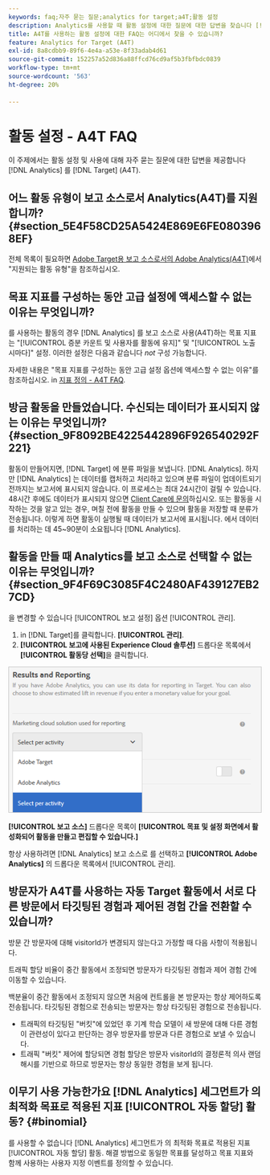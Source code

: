 ```yaml
---
keywords: faq;자주 묻는 질문;analytics for target;a4T;활동 설정
description: Analytics를 사용할 때 활동 설정에 대한 질문에 대한 답변을 찾습니다 [!DNL Target] (A4T). A4T에 대해 Analytics 보고를 사용할 수 있습니다 [!DNL Target] 활동.
title: A4T를 사용하는 활동 설정에 대한 FAQ는 어디에서 찾을 수 있습니까?
feature: Analytics for Target (A4T)
exl-id: 8a8cdbb9-89f6-4e4a-a53e-8f33adab4d61
source-git-commit: 152257a52d836a88ffcd76cd9af5b3fbfbdc0839
workflow-type: tm+mt
source-wordcount: '563'
ht-degree: 20%

---
```


# 활동 설정 - A4T FAQ

이 주제에서는 활동 설정 및 사용에 대해 자주 묻는 질문에 대한 답변을 제공합니다 [!DNL Analytics] 를 [!DNL Target] (A4T).

## 어느 활동 유형이 보고 소스로서 Analytics(A4T)를 지원합니까? {#section_5E4F58CD25A5424E869E6FE0803968EF}

전체 목록이 필요하면 [Adobe Target용 보고 소스로서의 Adobe Analytics(A4T)](/help/main/c-integrating-target-with-mac/a4t/a4t.md#concept_7540C8C04259434AB6EE33B09F47A1DE)에서 &quot;지원되는 활동 유형&quot;을 참조하십시오.

## 목표 지표를 구성하는 동안 고급 설정에 액세스할 수 없는 이유는 무엇입니까?

를 사용하는 활동의 경우 [!DNL Analytics] 를 보고 소스로 사용(A4T)하는 목표 지표는 &quot;[!UICONTROL 증분 카운트 및 사용자를 활동에 유지]&quot; 및 &quot;[!UICONTROL 노출 시마다]&quot; 설정. 이러한 설정은 다음과 같습니다 *not* 구성 가능합니다.

자세한 내용은 &quot;목표 지표를 구성하는 동안 고급 설정 옵션에 액세스할 수 없는 이유&quot;를 참조하십시오. in [지표 정의 - A4T FAQ](/help/main/c-integrating-target-with-mac/a4t/r-a4t-faq/a4t-faq-metric-definition.md).

## 방금 활동을 만들었습니다. 수신되는 데이터가 표시되지 않는 이유는 무엇입니까? {#section_9F8092BE4225442896F926540292F221}

활동이 만들어지면, [!DNL Target] 에 분류 파일을 보냅니다. [!DNL Analytics]. 하지만 [!DNL Analytics] 는 데이터를 캡처하고 처리하고 있으며 분류 파일이 업데이트되기 전까지는 보고서에 표시되지 않습니다. 이 프로세스는 최대 24시간이 걸릴 수 있습니다. 48시간 후에도 데이터가 표시되지 않으면 [Client Care에 문의](/help/main/cmp-resources-and-contact-information.md#reference_ACA3391A00EF467B87930A450050077C)하십시오. 또는 활동을 시작하는 것을 알고 있는 경우, 며칠 전에 활동을 만들 수 있으며 활동을 저장할 때 분류가 전송됩니다. 이렇게 하면 활동이 실행될 때 데이터가 보고서에 표시됩니다. 에서 데이터를 처리하는 데 45~90분이 소요됩니다 [!DNL Analytics].

## 활동을 만들 때 Analytics를 보고 소스로 선택할 수 없는 이유는 무엇입니까? {#section_9F4F69C3085F4C2480AF439127EB27CD}

을 변경할 수 있습니다 [!UICONTROL 보고 설정] 옵션 [!UICONTROL 관리].

1. in [!DNL Target]를 클릭합니다. **[!UICONTROL 관리]**.
1. **[!UICONTROL 보고에 사용된 Experience Cloud 솔루션]** 드롭다운 목록에서 **[!UICONTROL 활동당 선택]**&#x200B;을 클릭합니다.

![](assets/select-per-activity.png)

**[!UICONTROL 보고 소스]** 드롭다운 목록이 **[!UICONTROL 목표 및 설정 화면에서 활성화되어 활동을 만들고 편집할 수 있습니다.]**

항상 사용하려면 [!DNL Analytics] 보고 소스로 를 선택하고 **[!UICONTROL Adobe Analytics]** 의 드롭다운 목록에서 [!UICONTROL 관리].

## 방문자가 A4T를 사용하는 자동 Target 활동에서 서로 다른 방문에서 타깃팅된 경험과 제어된 경험 간을 전환할 수 있습니까?

방문 간 방문자에 대해 visitorId가 변경되지 않는다고 가정할 때 다음 사항이 적용됩니다.

트래픽 할당 비율이 중간 활동에서 조정되면 방문자가 타깃팅된 경험과 제어 경험 간에 이동할 수 있습니다.

백분율이 중간 활동에서 조정되지 않으면 처음에 컨트롤을 본 방문자는 항상 제어하도록 전송됩니다. 타깃팅된 경험으로 전송되는 방문자는 항상 타깃팅된 경험으로 전송됩니다.

* 트래픽의 타깃팅된 &quot;버킷&quot;에 있었던 후 기계 학습 모델이 새 방문에 대해 다른 경험이 관련성이 있다고 판단하는 경우 방문자를 방문과 다른 경험으로 보낼 수 있습니다.
* 트래픽 &quot;버킷&quot; 제어에 할당되면 경험 할당은 방문자 visitorId의 결정론적 의사 랜덤 해시를 기반으로 하므로 방문자는 항상 동일한 경험을 보게 됩니다.


## 이무기 사용 가능한가요 [!DNL Analytics] 세그먼트가 의 최적화 목표로 적용된 지표 [!UICONTROL 자동 할당] 활동? {#binomial}

를 사용할 수 없습니다 [!DNL Analytics] 세그먼트가 의 최적화 목표로 적용된 지표 [!UICONTROL 자동 할당] 활동. 해결 방법으로 동일한 목표를 달성하고 목표 지표와 함께 사용하는 사용자 지정 이벤트를 정의할 수 있습니다.